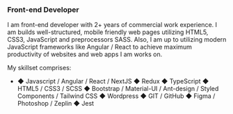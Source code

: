 ### Front-end Developer

I am front-end developer with 2+ years of commercial work experience.
I am builds well-structured, mobile friendly web pages utilizing HTML5, CSS3, JavaScript and preprocessors SASS. Also, I am up to utilizing modern JavaScript frameworks like Angular / React to achieve maximum productivity of websites and web apps I am works on.

My skillset comprises:
- ◆ Javascript / Angular / React / NextJS
◆ Redux
◆ TypeScript
◆ HTML5 / CSS3 / SCSS
◆ Bootstrap / Material-UI / Ant-design / Styled Components / Tailwind CSS
◆ Wordpress
◆ GIT / GitHub
◆ Figma / Photoshop / Zeplin
◆ Jest
